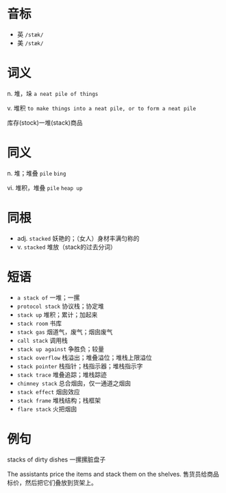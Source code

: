 # 音标

- 英 `/stæk/`
- 美 `/stæk/`

# 词义

n. 堆，垛
`a neat pile of things`

v. 堆积
`to make things into a neat pile, or to form a neat pile`



库存(stock)一堆(stack)商品

# 同义

n. 堆；堆叠
`pile` `bing`

vi. 堆积，堆叠
`pile` `heap up`

# 同根

- adj. `stacked` 妖艳的；（女人）身材丰满匀称的
- v. `stacked` 堆放（stack的过去分词）

# 短语

- `a stack of` 一堆；一摞
- `protocol stack` 协议栈；协定堆
- `stack up` 堆积；累计；加起来
- `stack room` 书库
- `stack gas` 烟道气，废气；烟囱废气
- `call stack` 调用栈
- `stack up against` 争胜负；较量
- `stack overflow` 栈溢出；堆叠溢位；堆栈上限溢位
- `stack pointer` 栈指针；栈指示器；堆栈指示字
- `stack trace` 堆叠追踪；堆栈踪迹
- `chimney stack` 总合烟囱，仅一通道之烟囱
- `stack effect` 烟囱效应
- `stack frame` 堆栈结构；栈框架
- `flare stack` 火把烟囱

# 例句

stacks of dirty dishes
一摞摞脏盘子

The assistants price the items and stack them on the shelves.
售货员给商品标价，然后把它们叠放到货架上。


